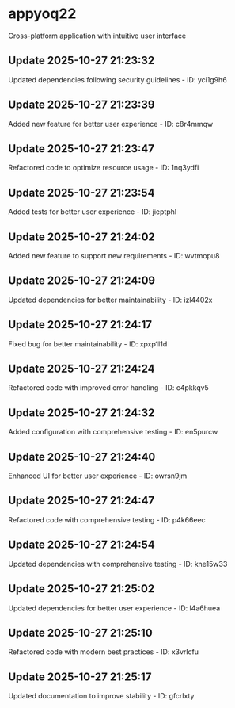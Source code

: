 # appyoq22
Cross-platform application with intuitive user interface

## Update 2025-10-27 21:23:32
Updated dependencies following security guidelines - ID: yci1g9h6


## Update 2025-10-27 21:23:39
Added new feature for better user experience - ID: c8r4mmqw


## Update 2025-10-27 21:23:47
Refactored code to optimize resource usage - ID: 1nq3ydfi


## Update 2025-10-27 21:23:54
Added tests for better user experience - ID: jieptphl


## Update 2025-10-27 21:24:02
Added new feature to support new requirements - ID: wvtmopu8


## Update 2025-10-27 21:24:09
Updated dependencies for better maintainability - ID: izl4402x


## Update 2025-10-27 21:24:17
Fixed bug for better maintainability - ID: xpxp1l1d


## Update 2025-10-27 21:24:24
Refactored code with improved error handling - ID: c4pkkqv5


## Update 2025-10-27 21:24:32
Added configuration with comprehensive testing - ID: en5purcw


## Update 2025-10-27 21:24:40
Enhanced UI for better user experience - ID: owrsn9jm


## Update 2025-10-27 21:24:47
Refactored code with comprehensive testing - ID: p4k66eec


## Update 2025-10-27 21:24:54
Updated dependencies with comprehensive testing - ID: kne15w33


## Update 2025-10-27 21:25:02
Updated dependencies for better user experience - ID: l4a6huea


## Update 2025-10-27 21:25:10
Refactored code with modern best practices - ID: x3vrlcfu


## Update 2025-10-27 21:25:17
Updated documentation to improve stability - ID: gfcrlxty

